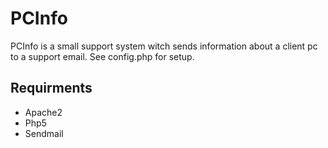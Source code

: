 PCInfo
======

PCInfo is a small support system witch sends information about a client pc 
to a support email. See config.php for setup. 


Requirments
-----------

- Apache2
- Php5
- Sendmail 
